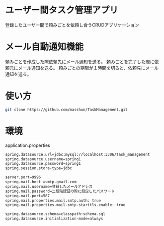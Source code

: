# ユーザー間タスク管理アプリ
登録したユーザー間で頼みごとを依頼し合うCRUDアプリケーション

# メール自動通知機能
頼みごとを作成した際依頼先にメール通知を送る。
頼みごとを完了した際に依頼元にメール通知を送る。
頼みごとの期限が１時間を切ると、依頼先にメール通知を送る。

# 使い方
```bash
git clone https://github.com/masshun/TaskManagement.git
```

# 環境
application.properties
```bash
spring.datasource.url=jdbc:mysql://localhost:3306/task_management
spring.datasource.username=spring1
spring.datasource.password=spring1
spring.session.store-type=jdbc

server.port=9996
spring.mail.host =smtp.gmail.com
spring.mail.username=登録したメールアドレス
spring.mail.password=二段階認証の際に設定したパスワード
spring.mail.port=587
spring.mail.properties.mail.smtp.auth: true
spring.mail.properties.mail.smtp.starttls.enable: true

spring.datasource.schema=classpath:schema.sql
spring.datasource.initialization-mode=always
```
